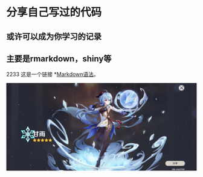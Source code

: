 # 分享自己写过的代码
## 或许可以成为你学习的记录
## 主要是rmarkdown，shiny等
2233
这是一个链接 *[Markdown语法](https://markdown.com.cn "最好的markdown教程")。

![这是图片](/png/ganyu.jpeg "Magic Gardens")
